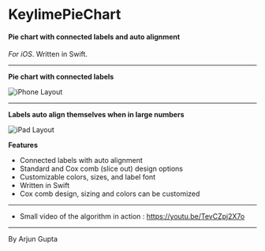 KeylimePieChart 
=============

#### Pie chart with connected labels and auto alignment

*For iOS*. Written in Swift.

---


**Pie chart with connected labels** 

![iPhone Layout](http://www.agmotif.com/blog/wp-content/uploads/2015/12/pieLess.png)

---

**Labels auto align themselves when in large numbers**

![iPad Layout](http://www.agmotif.com/blog/wp-content/uploads/2015/12/pieMore.png)


**Features**

* Connected labels with auto alignment
* Standard and Cox comb (slice out) design options
* Customizable colors, sizes, and label font
* Written in Swift
* Cox comb design, sizing and colors can be customized

---

* Small video of the algorithm in action : https://youtu.be/TevCZpj2X7o

---

By Arjun Gupta
